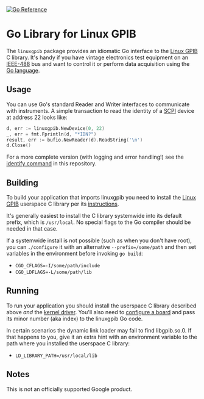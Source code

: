 [![Go Reference](https://pkg.go.dev/badge/github.com/msiegen/linuxgpib.svg)](https://pkg.go.dev/github.com/msiegen/linuxgpib)

# Go Library for Linux GPIB

The `linuxgpib` package provides an idiomatic Go interface to the
[Linux GPIB](https://linux-gpib.sourceforge.io/) C library. It's handy if you
have vintage electronics test equipment on an
[IEEE-488](https://en.wikipedia.org/wiki/IEEE-488)
bus and want to control it or perform data acquisition using the
[Go language](https://go.dev/).

## Usage

You can use Go's standard Reader and Writer interfaces to communicate with
instruments. A simple transaction to read the identity of a
[SCPI](https://en.wikipedia.org/wiki/Standard_Commands_for_Programmable_Instruments)
device at address 22 looks like:

```go
d, err := linuxgpib.NewDevice(0, 22)
_, err = fmt.Fprintln(d, "*IDN?")
result, err := bufio.NewReader(d).ReadString('\n')
d.Close()
```

For a more complete version (with logging and error handling!) see the
[identify command](https://github.com/msiegen/linuxgpib/blob/main/cmd/identify/identify.go)
in this repository.

## Building

To build your application that imports linuxgpib you need to install the
[Linux GPIB](https://linux-gpib.sourceforge.io/) userspace C library per its
[instructions](https://sourceforge.net/p/linux-gpib/code/HEAD/tree/trunk/linux-gpib-user/INSTALL).

It's generally easiest to install the C library systemwide into its default
prefix, which is `/usr/local`. No special flags to the Go compiler should be
needed in that case.

If a systemwide install is not possible (such as when you don't have root), you
can `./configure` it with an alternative `--prefix=/some/path` and then set
variables in the environment before invoking `go build`:

- `CGO_CFLAGS=-I/some/path/include`
- `CGO_LDFLAGS=-L/some/path/lib`

## Running

To run your application you should install the userspace C library described
above _and_ the
[kernel driver](https://sourceforge.net/p/linux-gpib/code/HEAD/tree/trunk/linux-gpib-kernel/INSTALL).
You'll also need to
[configure a board](https://linux-gpib.sourceforge.io/doc_html/configuration.html)
and pass its minor number (aka index) to the linuxgpib Go code.

In certain scenarios the dynamic link loader may fail to find libgpib.so.0. If
that happens to you, give it an extra hint with an environment variable to the
path where you installed the userspace C library:

- `LD_LIBRARY_PATH=/usr/local/lib`

## Notes
This is not an officially supported Google product.
